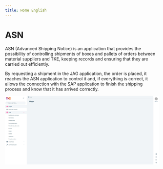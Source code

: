 ```yaml
---
title: Home English
---
```

# ASN

ASN (Advanced Shipping Notice) is an application that provides the possibility of controlling shipments of boxes and pallets of orders between material suppliers and TKE, keeping records and ensuring that they are carried out efficiently.

By requesting a shipment in the JAG application, the order is placed, it reaches the ASN application to control it and, if everything is correct, it allows the connection with the SAP application to finish the shipping process and know that it has arrived correctly.

![image](../en/ASN/images/ASN_home.png)
